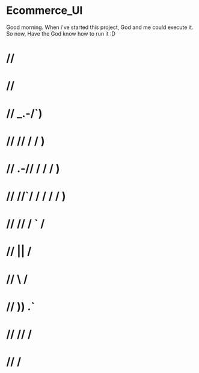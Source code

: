 # Ecommerce_UI

Good morning.
When i've started this project, God and me could execute it.
So now, Have the God know how to run it :D
  # //
  # //
  # //           _.-/`)
  # //          // / / )
  #  //       .-// / / / )
  # //      //`/ / / / / )
  # //     // /       ` /
  # //    ||           /
  # //     \\         /
  # //      ))      .`
  # //     //      /
  # //            /
